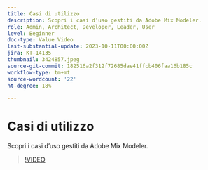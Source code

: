 ```yaml
---
title: Casi di utilizzo
description: Scopri i casi d’uso gestiti da Adobe Mix Modeler.
role: Admin, Architect, Developer, Leader, User
level: Beginner
doc-type: Value Video
last-substantial-update: 2023-10-11T00:00:00Z
jira: KT-14135
thumbnail: 3424857.jpeg
source-git-commit: 182516a2f312f72685dae41ffcb406faa16b185c
workflow-type: tm+mt
source-wordcount: '22'
ht-degree: 18%

---
```



# Casi di utilizzo

Scopri i casi d’uso gestiti da Adobe Mix Modeler.

>[!VIDEO](https://video.tv.adobe.com/v/3424857?learn=on)